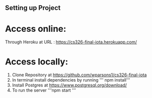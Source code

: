 ## Setting up Project

# Access online:
Through Heroku at URL : https://cs326-final-iota.herokuapp.com/

# Access locally:

1. Clone Repository at https://github.com/wparsons1/cs326-final-iota
2. In terminal install dependencies by running ''' npm install'''
3. Install Postgres at https://www.postgresql.org/download/
4. To run the server '''npm start '''